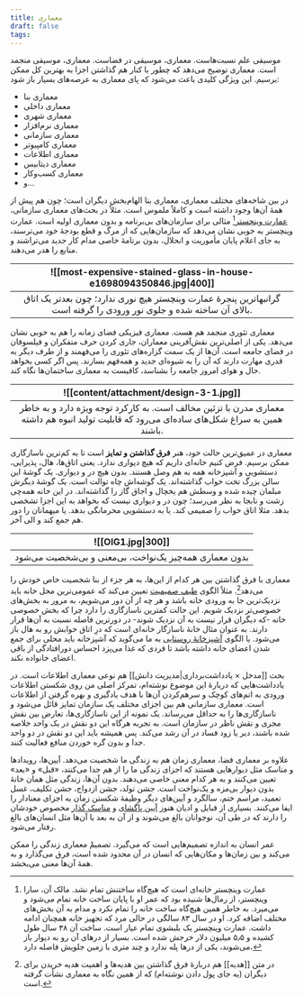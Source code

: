 ```yaml
---
title: معماری
draft: false
tags:
---
```

موسیقی علم نسبت‌هاست. معماری، موسیقی در فضاست. معماری، موسیقی منجمد است. معماری توضیح می‌دهد که چطور با کنار هم گذاشتن اجزا به بهترین کل ممکن برسیم. این ویژگی کلیدی باعث می‌شود که پای معماری به عرصه‌های بسیار باز شود:

- معماری بنا
- معماری داخلی
- معماری شهری
- معماری نرم‌افزار
- معماری سازمانی
- معماری کامپیوتر
- معماری اطلاعات
- معماری دیتابیس
- معماری کسب‌وکار
- و...

در بین شاخه‌های مختلف معماری، معماری بنا الهام‌بخش دیگران است؛ چون هم پیش از همهٔ آن‌ها وجود داشته است و کاملاً ملموس است. مثلاً در بحث‌های معماری سازمانی، [عمارت وینچستر](https://fa.wikipedia.org/wiki/%D8%B9%D9%85%D8%A7%D8%B1%D8%AA_%D9%88%DB%8C%D9%86%DA%86%D8%B3%D8%AA%D8%B1)[^1] مثالی برای سازمان‌های بی‌برنامه و بدون معماری اولیه است. عمارت وینچستر به خوبی نشان می‌دهد که سازمان‌هایی که از مرگ و قطع بودجهٔ خود می‌ترسند، به جای اعلام پایان مأموریت و انحلال، بدون برنامهٔ خاصی مدام کار جدید می‌تراشند و منابع را هدر می‌دهند.

| ![[most-expensive-stained-glass-in-house-e1698094350846.jpg\|400]]                                                                    |
| ------------------------------------------------------------------------------------------------------------------------------------- |
| <center>گرانبهاترین پنجرهٔ عمارت وینچستر هیچ نوری ندارد؛ چون بعدتر یک اتاق بالای آن ساخته شده و جلوی نور ورودی را گرفته است.</center> |

 معماری تئوری منجمد هم هست. معماری فیزیکی فضای زمانه را هم به خوبی نشان می‌دهد. یکی از اصلی‌ترین نقش‌آفرینی معماران، جاری کردن حرف متفکران و فیلسوفان در فضای جامعه است. آن‌ها از یک سمت گزاره‌های تئوری را می‌فهمند و از طرف دیگر به قدری مهارت دارند که آن را به شیوه‌ای جدید و همه‌فهم بسازند. پس اگر کسی بخواهد حال و هوای امروز جامعه را بشناسد، کافیست به معماری ساختمان‌ها نگاه کند.  

| ![[content/attachment/design-3-1.jpg]]                                                                                                                        |
| ------------------------------------------------------------------------------------------------------------------------------------------------------------- |
| <center>معماری مدرن با تزئین مخالف است. به کارکرد توجه ویژه دارد و به خاطر همین به سراغ شکل‌های ساده‌ای می‌رود که قابلیت تولید انبوه هم داشته باشند.</center> |

معماری در عمیق‌ترین حالت خود، هنر **فرق گذاشتن و تمایز** است تا به کم‌ترین ناسازگاری ممکن برسیم. فرض کنیم خانه‌ای داریم که هیچ دیواری ندارد. یعنی اتاق‌ها، هال، پذیرایی، دستشویی و آشپزخانه همه به هم وصل هستند. بدون هیچ در و دیواری. یک گوشهٔ این سالن بزرگ تخت خواب گذاشته‌اند. یک گوشه‌اش چاه توالت است. یک گوشهٔ دیگرش مبلمان چیده شده و وسطش هم یخچال و اجاق گاز را گذاشته‌اند. در این خانه  همه‌چی زشت و نابجا به نظر می‌رسد؛ چون در و دیواری نیست که بخواهد به این اجزا تشخصی بدهد. مثلا اتاق خواب را صمیمی کند. یا به دستشویی محرمانگی بدهد. یا میهمانان را دور هم جمع کند و الی آخر.


| ![[OIG1.jpg\|300]]                                                       |
| ------------------------------------------------------------------------ |
| <center>بدون معماری همه‌چیز یک‌نواخت، بی‌معنی و بی‌شخصیت می‌شود</center> |

معماری با فرق گذاشتن بین هر کدام از این‌ها، به هر جزء از بنا شخصیت خاص خودش را می‌دهد[^2]. مثلاً الگوی [طیف صمیمیت](https://patternlanguage.cc/Patterns/Intimacy-Gradient-(127)) تعیین می‌کند که عمومی‌ترین محل خانه باید نزدیک‌ترین جا به ورودی خانه باشد و هر چه از آن دور می‌شویم، به مرور به بخش‌های خصوصی‌تر نزدیک شویم. این حالت کمترین ناسازگاری را دارد چرا که بخش خصوصی خانه -که دیگران قرار نیست به آن نزدیک شوند- در دورترین فاصله نسبت به آن‌ها قرار دارند. به عنوان مثال خانهٔ ناسازگار خانه‌ای است که درِ اتاق خوابش رو به هال باز می‌شود. یا الگوی [آشپزخانهٔ روستایی](https://patternlanguage.cc/Patterns/Farmhouse-Kitchen-(139)) به ما می‌گوید که آشپزخانه باید محلی برای جمع شدن اعضای خانه داشته باشد تا فردی که غذا می‌پزد احساس دورافتادگی از باقی اعضای خانواده نکند.

بحث [[مدخل  × یادداشت‌برداری|مدیریت دانش]] هم نوعی معماری اطلاعات است. در یادداشت‌هایی که دربارهٔ این موضوع نوشته‌ام، تمرکز اصلی من روی شکستن اطلاعات ورودی به اتم‌های کوچک و سرهم‌کردن آن‌ها با هدف یادگیری و بهره گرفتن از اطلاعات است. معماری سازمانی هم بین اجزای مختلف یک سازمان تمایز قائل می‌شود و ناسازگاری‌ها را به حداقل می‌رساند. یک نمونه از این ناسازگاری‌ها، تعارض بین نقش مجری و نقش ناظر در سازمان است. به تجربه هرگاه این دو نقش در یک واحد خلاصه شده باشند، دیر یا زود فساد در آن رشد می‌کند. پس همیشه باید این دو نقش در دو واحد جدا و بدون گره خوردن منافع فعالیت کنند.

علاوه بر معماری فضا، معماری زمان هم به زندگی ما شخصیت می‌دهد. آیین‌ها، رویدادها و مناسک مثل دیوارهایی هستند که اجزای زندگی ما را از هم جدا می‌کنند، «قبل» و «بعد» تعیین می‌کنند و به هر کدام معنی خاصی می‌دهند. بدون آن‌ها، زندگی مثل همان خانهٔ بدون دیوار بی‌مزه و یک‌نواخت است. جشن تولد، جشن ازدواج، جشن تکلیف، غسل تعمید، مراسم ختم، سالگرد و آیین‌های دیگر وظیفهٔ شکستن زمان به اجزای معنادار را ایفا می‌کنند. بسیاری از قبایل و ادیان هنوز [آیین پاگشای](https://fa.wikipedia.org/wiki/%D9%BE%D8%A7%DA%AF%D8%B4%D8%A7%DB%8C%DB%8C) و [مناسک گذار](https://fa.wikipedia.org/wiki/%D9%85%D9%86%D8%A7%D8%B3%DA%A9_%DA%AF%D8%B0%D8%A7%D8%B1) مخصوص خودشان را دارند که در طی آن، نوجوانان بالغ می‌شوند و از آن به بعد با آن‌ها مثل انسان‌های بالغ رفتار می‌شود. 

عمر انسان به اندازه تصمیم‌هایی است که می‌گیرد. تصمیمْ معماری زندگی را ممکن می‌کند و بین زمان‌ها و مکان‌هایی که انسان در آن محدود شده است، فرق می‌گذارد و به همهٔ آن‌ها معنی می‌بخشد.


[^1]: عمارت وینچستر خانه‌ای است که هیچ‌گاه ساختنش تمام نشد. مالک آن، سارا وینچستر، از رمال‌ها شنیده بود که عمر او با پایان ساخت خانه تمام می‌شود و می‌میرد. به خاطر همین هیچ‌گاه ساخت خانه را تمام نکرد و مدام به آن بخش‌های مختلف اضافه کرد. او در سال ۸۳ سالگی در حالی مرد که تجهیز خانه همچنان ادامه داشت. عمارت وینچستر یک بلبشوی تمام عیار است. ساخت آن ۳۸ سال طول کشیده و ۵٫۵ میلیون دلار خرجش شده است. بسیار از درهای آن رو به دیوار باز می‌شوند، یکی از درها پله ندارد و چند متری با زمین جلویش فاصله دارد، 
[^2]: در متن [[هدیه]] هم دربارهٔ فرق گذاشتن بین هدیه‌ها و اهمیت هدیه خریدن برای دیگران (به جای پول دادن نوشته‌ام) که از همین نگاه به معماری نشأت گرفته است.